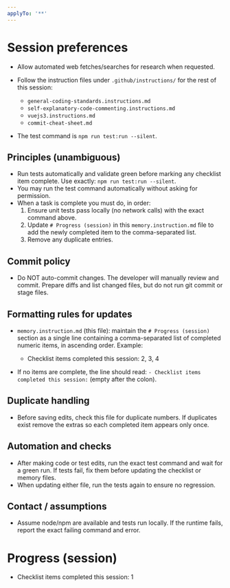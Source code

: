 ```yaml
---
applyTo: '**'
---
```


# Session preferences

- Allow automated web fetches/searches for research when requested.
- Follow the instruction files under `.github/instructions/` for the rest of this session:
  - `general-coding-standards.instructions.md`
  - `self-explanatory-code-commenting.instructions.md`
  - `vuejs3.instructions.md`
  - `commit-cheat-sheet.md`

- The test command is `npm run test:run --silent`.

## Principles (unambiguous)

- Run tests automatically and validate green before marking any checklist item complete. Use exactly: `npm run test:run --silent`.
- You may run the test command automatically without asking for permission.
- When a task is complete you must do, in order:
  1. Ensure unit tests pass locally (no network calls) with the exact command above.
  2. Update `# Progress (session)` in this `memory.instruction.md` file to add the newly completed item to the comma-separated list.
  3. Remove any duplicate entries.

## Commit policy

- Do NOT auto-commit changes. The developer will manually review and commit. Prepare diffs and list changed files, but do not run git commit or stage files.

## Formatting rules for updates

- `memory.instruction.md` (this file): maintain the `# Progress (session)` section as a single line containing a comma-separated list of completed numeric items, in ascending order. Example:
  - Checklist items completed this session: 2, 3, 4

- If no items are complete, the line should read: `- Checklist items completed this session:` (empty after the colon).

## Duplicate handling

- Before saving edits, check this file for duplicate numbers. If duplicates exist remove the extras so each completed item appears only once.

## Automation and checks

- After making code or test edits, run the exact test command and wait for a green run. If tests fail, fix them before updating the checklist or memory files.
- When updating either file, run the tests again to ensure no regression.

## Contact / assumptions

- Assume node/npm are available and tests run locally. If the runtime fails, report the exact failing command and error.

# Progress (session)

- Checklist items completed this session: 1
